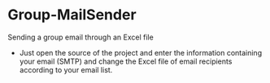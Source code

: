 # Group-MailSender
 Sending a group email through an Excel file
 - Just open the source of the project and enter the information containing your email (SMTP) and change the Excel file of email recipients according to your email list.
